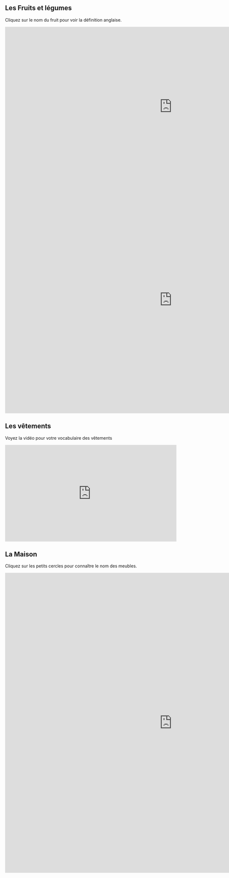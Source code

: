 <h2>Les Fruits et légumes</h2>

Cliquez sur le nom du fruit pour voir la définition anglaise.

<iframe src="https://h5p.org/h5p/embed/31718" width="1090" height="520" frameborder="0" allowfullscreen="allowfullscreen"></iframe><script
src="https://h5p.org/sites/all/modules/h5p/library/js/h5p-resizer.js" charset="UTF-8"></script>

<iframe src="https://h5p.org/h5p/embed/43536" width="1090" height="740" frameborder="0" allowfullscreen="allowfullscreen"></iframe><script
src="https://h5p.org/sites/all/modules/h5p/library/js/h5p-resizer.js" charset="UTF-8"></script>


<h2>Les vêtements</h2>

Voyez la vidéo pour votre vocabulaire des vêtements

<iframe width="560" height="315" src="https://www.youtube.com/embed/otjTnoM24ZY" frameborder="0" allowfullscreen></iframe>

<h2>La Maison</h2>

Cliquez sur les petits cercles pour connaître le nom des meubles.

<iframe src="https://h5p.org/h5p/embed/43558" width="1090" height="978" frameborder="0" allowfullscreen="allowfullscreen"></iframe><script
src="https://h5p.org/sites/all/modules/h5p/library/js/h5p-resizer.js" charset="UTF-8"></script>







